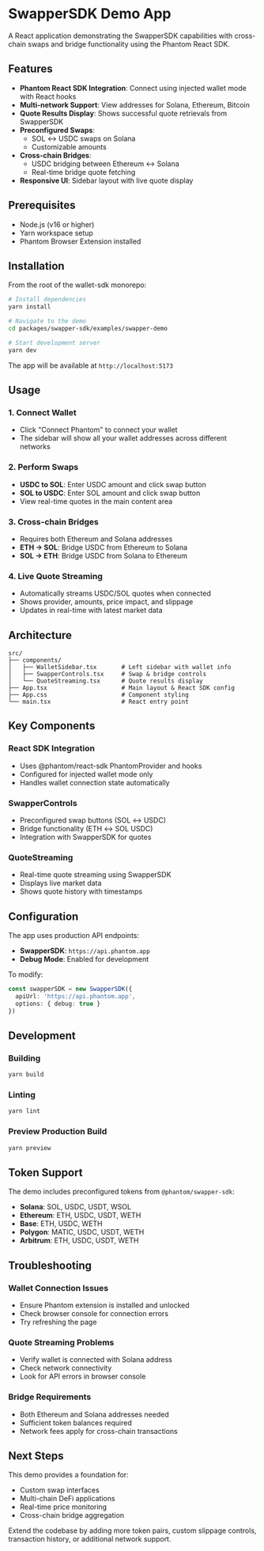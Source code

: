 # SwapperSDK Demo App

A React application demonstrating the SwapperSDK capabilities with cross-chain swaps and bridge functionality using the Phantom React SDK.

## Features

- **Phantom React SDK Integration**: Connect using injected wallet mode with React hooks
- **Multi-network Support**: View addresses for Solana, Ethereum, Bitcoin
- **Quote Results Display**: Shows successful quote retrievals from SwapperSDK
- **Preconfigured Swaps**: 
  - SOL ↔ USDC swaps on Solana
  - Customizable amounts
- **Cross-chain Bridges**: 
  - USDC bridging between Ethereum ↔ Solana
  - Real-time bridge quote fetching
- **Responsive UI**: Sidebar layout with live quote display

## Prerequisites

- Node.js (v16 or higher)
- Yarn workspace setup
- Phantom Browser Extension installed

## Installation

From the root of the wallet-sdk monorepo:

```bash
# Install dependencies
yarn install

# Navigate to the demo
cd packages/swapper-sdk/examples/swapper-demo

# Start development server
yarn dev
```

The app will be available at `http://localhost:5173`

## Usage

### 1. Connect Wallet
- Click "Connect Phantom" to connect your wallet
- The sidebar will show all your wallet addresses across different networks

### 2. Perform Swaps
- **USDC to SOL**: Enter USDC amount and click swap button
- **SOL to USDC**: Enter SOL amount and click swap button
- View real-time quotes in the main content area

### 3. Cross-chain Bridges
- Requires both Ethereum and Solana addresses
- **ETH → SOL**: Bridge USDC from Ethereum to Solana
- **SOL → ETH**: Bridge USDC from Solana to Ethereum

### 4. Live Quote Streaming
- Automatically streams USDC/SOL quotes when connected
- Shows provider, amounts, price impact, and slippage
- Updates in real-time with latest market data

## Architecture

```
src/
├── components/
│   ├── WalletSidebar.tsx       # Left sidebar with wallet info
│   ├── SwapperControls.tsx     # Swap & bridge controls  
│   └── QuoteStreaming.tsx      # Quote results display
├── App.tsx                     # Main layout & React SDK config
├── App.css                     # Component styling
└── main.tsx                    # React entry point
```

## Key Components

### React SDK Integration
- Uses @phantom/react-sdk PhantomProvider and hooks
- Configured for injected wallet mode only
- Handles wallet connection state automatically

### SwapperControls  
- Preconfigured swap buttons (SOL ↔ USDC)
- Bridge functionality (ETH ↔ SOL USDC)
- Integration with SwapperSDK for quotes

### QuoteStreaming
- Real-time quote streaming using SwapperSDK
- Displays live market data
- Shows quote history with timestamps

## Configuration

The app uses production API endpoints:
- **SwapperSDK**: `https://api.phantom.app`
- **Debug Mode**: Enabled for development

To modify:
```typescript
const swapperSDK = new SwapperSDK({
  apiUrl: 'https://api.phantom.app',
  options: { debug: true }
})
```

## Development

### Building
```bash
yarn build
```

### Linting
```bash  
yarn lint
```

### Preview Production Build
```bash
yarn preview
```

## Token Support

The demo includes preconfigured tokens from `@phantom/swapper-sdk`:
- **Solana**: SOL, USDC, USDT, WSOL
- **Ethereum**: ETH, USDC, USDT, WETH  
- **Base**: ETH, USDC, WETH
- **Polygon**: MATIC, USDC, USDT, WETH
- **Arbitrum**: ETH, USDC, USDT, WETH

## Troubleshooting

### Wallet Connection Issues
- Ensure Phantom extension is installed and unlocked
- Check browser console for connection errors
- Try refreshing the page

### Quote Streaming Problems  
- Verify wallet is connected with Solana address
- Check network connectivity
- Look for API errors in browser console

### Bridge Requirements
- Both Ethereum and Solana addresses needed
- Sufficient token balances required
- Network fees apply for cross-chain transactions

## Next Steps

This demo provides a foundation for:
- Custom swap interfaces
- Multi-chain DeFi applications  
- Real-time price monitoring
- Cross-chain bridge aggregation

Extend the codebase by adding more token pairs, custom slippage controls, transaction history, or additional network support.